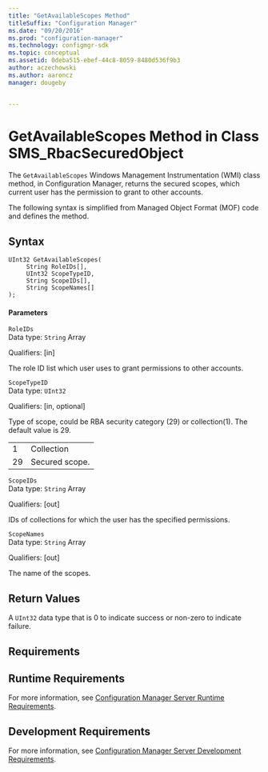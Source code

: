 ```yaml
---
title: "GetAvailableScopes Method"
titleSuffix: "Configuration Manager"
ms.date: "09/20/2016"
ms.prod: "configuration-manager"
ms.technology: configmgr-sdk
ms.topic: conceptual
ms.assetid: 0deba515-ebef-44c8-8059-8480d536f9b3
author: aczechowski
ms.author: aaroncz
manager: dougeby


---
```

# GetAvailableScopes Method in Class SMS_RbacSecuredObject
The `GetAvailableScopes` Windows Management Instrumentation (WMI) class method, in Configuration Manager, returns the secured scopes, which current user has the permission to grant to other accounts.  

 The following syntax is simplified from Managed Object Format (MOF) code and defines the method.  

## Syntax  

```  
UInt32 GetAvailableScopes(  
     String RoleIDs[],  
     UInt32 ScopeTypeID,  
     String ScopeIDs[],  
     String ScopeNames[]  
);  
```  

#### Parameters  
 `RoleIDs`  
 Data type: `String` Array  

 Qualifiers: [in]  

 The role ID list which user uses to grant permissions to other accounts.  

 `ScopeTypeID`  
 Data type: `UInt32`  

 Qualifiers: [in, optional]  

 Type of scope, could be RBA security category (29) or collection(1). The default value is 29.  

|||  
|-|-|  
|1|Collection|  
|29|Secured scope.|  

 `ScopeIDs`  
 Data type: `String` Array  

 Qualifiers: [out]  

 IDs of collections for which the user has the specified permissions.  

 `ScopeNames`  
 Data type: `String` Array  

 Qualifiers: [out]  

 The name of the scopes.  

## Return Values  
 A `UInt32` data type that is 0 to indicate success or non-zero to indicate failure.  

## Requirements  

## Runtime Requirements  
 For more information, see [Configuration Manager Server Runtime Requirements](../../../../../develop/core/reqs/server-runtime-requirements.md).  

## Development Requirements  
 For more information, see [Configuration Manager Server Development Requirements](../../../../../develop/core/reqs/server-development-requirements.md).
